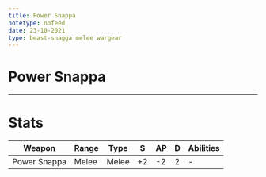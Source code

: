 ```yaml
---
title: Power Snappa
notetype: nofeed
date: 23-10-2021
type: beast-snagga melee wargear
---
```


# Power Snappa

---

# Stats

| Weapon       | Range | Type  | S   | AP  | D   | Abilities |
| ------------ | ----- | ----- | --- | --- | --- | --------- |
| Power Snappa | Melee | Melee | +2  | -2  | 2   | -         | 